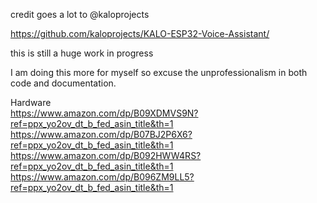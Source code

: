 credit goes a lot to @kaloprojects

https://github.com/kaloprojects/KALO-ESP32-Voice-Assistant/

this is still a huge work in progress  

I am doing this more for myself so excuse the unprofessionalism in both code and documentation.

Hardware  
https://www.amazon.com/dp/B09XDMVS9N?ref=ppx_yo2ov_dt_b_fed_asin_title&th=1    
https://www.amazon.com/dp/B07BJ2P6X6?ref=ppx_yo2ov_dt_b_fed_asin_title&th=1
https://www.amazon.com/dp/B092HWW4RS?ref=ppx_yo2ov_dt_b_fed_asin_title&th=1
https://www.amazon.com/dp/B096ZM9LL5?ref=ppx_yo2ov_dt_b_fed_asin_title&th=1

